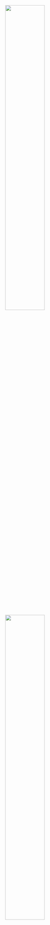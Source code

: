<div sytle="width=100%;">
<a href="https://github.com/alan-marcel">
<img loading="lazy" width="50%" src="https://github-readme-stats.vercel.app/api/top-langs/?username=alan-marcel&layout=compact&langs_count=7&theme=dracula"/>
<img loading="lazy" width="50%" src="https://github-readme-stats.vercel.app/api?username=alan-marcel&show_icons=true&theme=dracula&include_all_commits=true&count_private=true"/>
</div>
